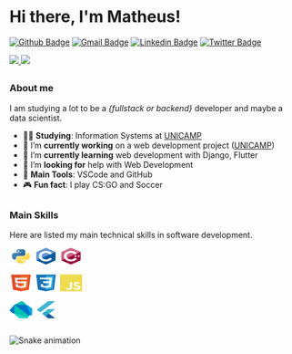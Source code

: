 # Hi there, I'm Matheus! 

[![Github Badge](https://img.shields.io/badge/-Github-000?style=flat-square&logo=Github&logoColor=white&link=https://github.com/matheuspercario)](https://github.com/matheuspercario)
[![Gmail Badge](https://img.shields.io/badge/-Gmail-c14438?style=flat-square&logo=Gmail&logoColor=white&link=mailto:matheuspercario@gmail.com)](mailto:matheuspercario@gmail.com)
[![Linkedin Badge](https://img.shields.io/badge/-LinkedIn-blue?style=flat-square&logo=Linkedin&logoColor=white&link=https://www.linkedin.com/in/mpbruder/)](https://www.linkedin.com/in/matheus-percario-757868169/)
[![Twitter Badge](https://img.shields.io/badge/-Twitter-1ca0f1?style=flat-square&labelColor=1ca0f1&logo=twitter&logoColor=white&link=https://twitter.com/fagnerpsantos)](https://twitter.com/matheuspercario)

<div>
  <a href="https://github.com/matheuspercario">
  <img height="180em" src="https://github-readme-stats.vercel.app/api?username=matheuspercario&show_icons=true&theme=dark&include_all_commits=true&count_private=true"/>
  <img height="180em" src="https://github-readme-stats.vercel.app/api/top-langs/?username=matheuspercario&layout=compact&langs_count=7&theme=dark"/>
  </a>
</div>
  
## 
  
### About me
I am studying a lot to be a _{fullstack or backend}_ developer and maybe a data scientist.

- 👨‍🎓 **Studying**: Information Systems at [UNICAMP](https://www.unicamp.br/unicamp/)
- 🔭 I’m **currently working** on a web development project ([UNICAMP](https://www.prp.unicamp.br/pt-br/pibiti))
- 🌱 I’m **currently learning** web development with Django, Flutter
- 🤔 I’m **looking for** help with Web Development
- 🎒 **Main Tools**: VSCode and GitHub
- 🎮 **Fun fact**: I play CS:GO and Soccer

##
  
### Main Skills
Here are listed my main technical skills in software development.
  
<div style="display: inline_block">
  <img align="center" alt="Python" height="30" width="40" src="https://raw.githubusercontent.com/devicons/devicon/master/icons/python/python-original.svg">
  <img align="center" alt="C" height="30" width="40" src="https://raw.githubusercontent.com/devicons/devicon/master/icons/c/c-original.svg">
  <img align="center" alt="C++" height="30" width="40" src="https://raw.githubusercontent.com/devicons/devicon/master/icons/cplusplus/cplusplus-original.svg">
</div>
  
<div style="display: inline_block"><br>
  <img align="center" alt="HTML" height="30" width="40" src="https://raw.githubusercontent.com/devicons/devicon/master/icons/html5/html5-original.svg">
  <img align="center" alt="CSS" height="30" width="40" src="https://raw.githubusercontent.com/devicons/devicon/master/icons/css3/css3-original.svg">
  <img align="center" alt="JS" height="30" width="40" src="https://raw.githubusercontent.com/devicons/devicon/master/icons/javascript/javascript-plain.svg">
</div>
  
<div style="display: inline_block"><br>
  <img align="center" alt="Dart" height="30" width="40" src="https://raw.githubusercontent.com/devicons/devicon/master/icons/dart/dart-original.svg">  
  <img align="center" alt="Flutter" height="30" width="40" src="https://raw.githubusercontent.com/devicons/devicon/master/icons/flutter/flutter-original.svg">  
</div>
  
##
  
![Snake animation](https://github.com/matheuspercario/matheuspercario/blob/output/github-contribution-grid-snake.svg)

<!--

- 🔭 I’m currently working on ...
- 🌱 I’m currently learning ...
- 👯 I’m looking to collaborate on ...
- 🤔 I’m looking for help with ...
- 💬 Ask me about ...
- 📫 How to reach me: ...
- 😄 Pronouns: ...
- ⚡ Fun fact: ...

-->
